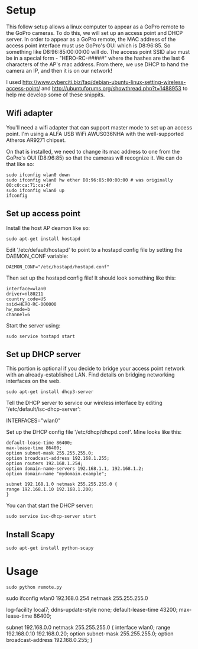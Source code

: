 
# Setup

This follow setup allows a linux computer to appear as a GoPro remote to the GoPro cameras. To do this, we will set up an access point and DHCP server. In order to appear as a GoPro remote, the MAC address of the access point interface must use GoPro's OUI which is D8:96:85. So something like D8:96:85:00:00:00 will do. The access point SSID also must be in a special form - "HERO-RC-#####" where the hashes are the last 6 characters of the AP's mac address. From there, we use DHCP to hand the camera an IP, and then it is on our network!

I used http://www.cyberciti.biz/faq/debian-ubuntu-linux-setting-wireless-access-point/ and http://ubuntuforums.org/showthread.php?t=1488953 to help me develop some of these snippits.

## Wifi adapter

You'll need a wifi adapter that can support master mode to set up an access point. I'm using a ALFA USB WiFi AWUS036NHA with the well-supported Atheros AR9271 chipset.

On that is installed, we need to change its mac address to one from the GoPro's OUI (D8:96:85) so that the cameras will recognize it. We can do that like so:

    sudo ifconfig wlan0 down
    sudo ifconfig wlan0 hw ether D8:96:85:00:00:00 # was originally 00:c0:ca:71:ca:4f
    sudo ifconfig wlan0 up
    ifconfig

## Set up access point

Install the host AP deamon like so:

    sudo apt-get install hostapd

Edit '/etc/default/hostapd' to point to a hostapd config file by setting the DAEMON_CONF variable:

    DAEMON_CONF="/etc/hostapd/hostapd.conf"

Then set up the hostapd config file! It should look something like this:

    interface=wlan0
    driver=nl80211
    country_code=US
    ssid=HERO-RC-000000
    hw_mode=b
    channel=6

Start the server using:

    sudo service hostapd start

## Set up DHCP server

This portion is optional if you decide to bridge your access point network with an already-established LAN. Find details on bridging networking interfaces on the web.

    sudo apt-get install dhcp3-server

Tell the DHCP server to service our wireless interface by editing '/etc/default/isc-dhcp-server':

   INTERFACES="wlan0"

Set up the DHCP config file '/etc/dhcp/dhcpd.conf'. Mine looks like this:

    default-lease-time 86400;
    max-lease-time 86400;
    option subnet-mask 255.255.255.0;
    option broadcast-address 192.168.1.255;
    option routers 192.168.1.254;
    option domain-name-servers 192.168.1.1, 192.168.1.2;
    option domain-name "mydomain.example";
    
    subnet 192.168.1.0 netmask 255.255.255.0 {
    range 192.168.1.10 192.168.1.200;
    }

You can that start the DHCP server:

    sudo service isc-dhcp-server start

## Install Scapy

    sudo apt-get install python-scapy

# Usage

    sudo python remote.py









sudo ifconfig wlan0 192.168.0.254 netmask 255.255.255.0

log-facility local7;
ddns-update-style none;
default-lease-time 43200;
max-lease-time 86400;

subnet 192.168.0.0 netmask 255.255.255.0 {
  interface wlan0;
  range 192.168.0.10 192.168.0.20;
  option subnet-mask 255.255.255.0;
  option broadcast-address 192.168.0.255;
}
